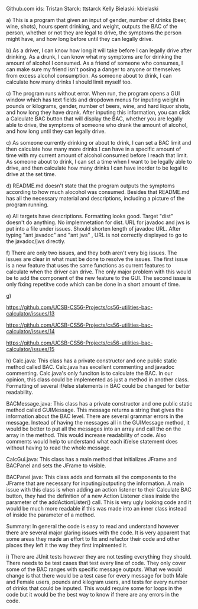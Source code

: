 Github.com ids:
  Tristan Starck: ttstarck
  Kelly Bielaski: kbielaski

a)
  This is a program that given an input of gender, number of drinks (beer, wine, shots), hours spent drinking, and weight,     outputs the BAC of the person, whether or not they are legal to drive, the symptoms the person might have, and how long      before until they can legally drive.

b) 
  As a driver, I can know how long it will take before I can legally drive after drinking.
  As a drunk, I can know what my symptoms are for drinking the amount of alcohol I consumed.
  As a friend of someone who consumes, I can make sure my friend isn't posing a danger to anyone or themselves from excess     alcohol consumption.
  As someone about to drink, I can calculate how many drinks I should limit myself too.
  
c) 
  The program runs without error. When run, the program opens a GUI window which has text fields and dropdown menus for     inputing weight in pounds or kilograms, gender, number of beers, wine, and hard liquor shots, and how long they have drank. After inputing this information, you can click a Calculate BAC button that will display the BAC, whether you are legally able to drive, the symptoms of someone who drank the amount of alcohol, and how long until they can legally drive.
  
c)
  As someone currently drinking or about to drink, I can set a BAC limit and then calculate how many more drinks I can have in a specific amount of time with my current amount of alcohol consumed before I reach that limit.
  As someone about to drink, I can set a time when I want to be legally able to drive, and then calculate how many drinks I can have inorder to be legal to drive at the set time.

d)
  README.md doesn't state that the program outputs the symptoms according to how much alocohol was consumed.
  Besides that README.md has all the necessary material and descriptions, including a picture of the program running.
  
e)
  All targets have descriptions. Formatting looks good.
  Target "dist" doesn't do anything. No implemnetation for dist.
  URL for javadoc and jws is put into a file under issues. Should shorten length of javadoc URL.
  After typing "ant javadoc" and "ant jws" , URL is not correctly displayed to go to the javadoc/jws directly.
  
f)
  There are only two issues, and they both aren't very big issues. The issues are clear in what must be done to resolve the issues.
  The first issue is a new feature that uses the same functions as current features to calculate when the driver can drive. The only major problem with this would be to add the component of the new feature to the GUI.
  The second issue is only fixing repetitve code which can be done in a short amount of time.
  
g)

  https://github.com/UCSB-CS56-Projects/cs56-utilities-bac-calculator/issues/13

  https://github.com/UCSB-CS56-Projects/cs56-utilities-bac-calculator/issues/14

  https://github.com/UCSB-CS56-Projects/cs56-utilities-bac-calculator/issues/15
  
h)
  Calc.java: This class has a private constructor and one public static method called BAC. Calc.java has excellent commenting and javadoc commenting. Calc.java's only funciton is to calculate the BAC. In our opinion, this class could be implemented as just a method in another class. Formatting of several if/else statements in BAC could be changed for better readability.
  
  BACMessage.java: This class has a private constructor and one public static method called GUIMessage. This message returns a string that gives the information about the BAC level. There are several grammar errors in the message. Instead of having the messages all in the GUIMessage method, it would be better to put all the messages into an array and call the on the array in the method. This would increase readability of code. Also comments would help to understand what each if/else statement does without having to read the whole message.
  
  CalcGui.java: This class has a main method that initializes JFrame and BACPanel and sets the JFrame to visible.
  
  BACPanel.java: This class adds and formats all the components to the JFrame that are necessary for inputing/outputing the information. A main issue with this class is when adding an action listener to their Calculate BAC button, they had the definition of a new Action Listener class inside the parameter of the addActionLister() call. This is very ugly looking code and it would be much more readable if this was made into an inner class instead of inside the parameter of a method.
  
  Summary: In general the code is easy to read and understand however there are several major glaring issues with the code. It is very apparent that some areas they made an effort to fix and refactor their code and other places they left it the way they first implmented it. 
  
i)
  There are JUnit tests however they are not testing everything they should. There needs to be test cases that test every line of code. They only cover some of the BAC ranges with specific message outputs. What we would change is that there would be a test case for every message for both Male and Female users, pounds and kilogram users, and tests for every number of drinks that could be inputed. This would require some for loops in the code but it would be the best way to know if there are any errors in the code.
  
  
